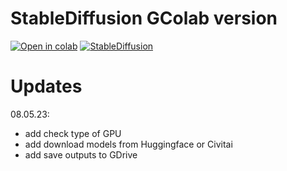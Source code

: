 # StableDiffusion GColab version
[![Open in colab](https://colab.research.google.com/assets/colab-badge.svg)](https://colab.research.google.com/github/AlexSgt/lite_colab/blob/main/UntitledNotebookSD.ipynb)
[![StableDiffusion](https://i.imgur.com/qHFSvw7.png)](https://colab.research.google.com/github/AlexSgt/lite_colab/blob/main/UntitledNotebookSD.ipynb)

# Updates

08.05.23:
- add check type of GPU
- add download models from Huggingface or Civitai
- add save outputs to GDrive
